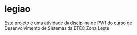 # legiao
Este projeto é uma atividade da disciplina de PW1 do curso de Desenvolvimento de Sistemas da ETEC Zona Leste
